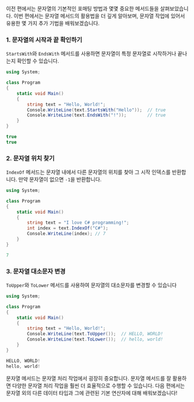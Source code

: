 이전 편에서는 문자열의 기본적인 포매팅 방법과 몇몇 중요한 메서드들을 살펴보았습니다. 이번 편에서는 문자열 메서드의 활용법을 더 깊게 알아보며, 문자열 작업에 있어서 유용한 몇 가지 추가 기법을 배워보겠습니다.

### 1. 문자열의 시작과 끝 확인하기

`StartsWith`와 `EndsWith` 메서드를 사용하면 문자열이 특정 문자열로 시작하거나 끝나는지 확인할 수 있습니다.

```c#
using System;

class Program
{
    static void Main()
    {
        string text = "Hello, World!";
        Console.WriteLine(text.StartsWith("Hello"));  // true
        Console.WriteLine(text.EndsWith("!"));        // true
    }
}
```

```c#
true
true
```

### 2. 문자열 위치 찾기

`IndexOf` 메서드는 문자열 내에서 다른 문자열의 위치를 찾아 그 시작 인덱스를 반환합니다. 만약 문자열이 없으면 `-1`을 반환합니다.

```c#
using System;

class Program
{
    static void Main()
    {
        string text = "I love C# programming!";
        int index = text.IndexOf("C#");
        Console.WriteLine(index); // 7
    }
}
```

```c#
7
```

### 3. 문자열 대소문자 변경

`ToUpper`와 `ToLower` 메서드를 사용하여 문자열의 대소문자를 변경할 수 있습니다

```c#
using System;

class Program
{
    static void Main()
    {
        string text = "Hello, World!";
        Console.WriteLine(text.ToUpper());  // HELLO, WORLD!
        Console.WriteLine(text.ToLower());  // hello, world!
    }
}
```

```c#
HELLO, WORLD!
hello, world!
```

문자열 메서드는 문자열 처리 작업에서 굉장히 중요합니다. 문자열 메서드를 잘 활용하면 다양한 문자열 처리 작업을 훨씬 더 효율적으로 수행할 수 있습니다. 다음 편에서는 문자열 외의 다른 데이터 타입과 그에 관련된 기본 연산자에 대해 배워보겠습니다!